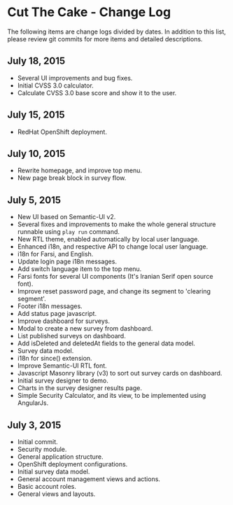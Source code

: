 # Cut The Cake - Change Log

The following items are change logs divided by dates. In addition to this list, please review git commits for more items and detailed descriptions.

## July 18, 2015

- Several UI improvements and bug fixes.
- Initial  CVSS 3.0 calculator.
- Calculate CVSS 3.0 base score and show it to the user.

## July 15, 2015

- RedHat OpenShift deployment.

## July 10, 2015

- Rewrite homepage, and improve top menu.
- New page break block in survey flow.
 

## July 5, 2015

- New UI based on Semantic-UI v2.
- Several fixes and improvements to make the whole general structure runnable using `play run` command.
- New RTL theme, enabled automatically by local user language.
- Enhanced i18n, and respective API to change local user language.
- i18n for Farsi, and English.
- Update login page i18n messages.
- Add switch language item to the top menu.
- Farsi fonts for several UI components (It's Iranian Serif open source font).
- Improve reset password page, and change its segment to 'clearing segment'.
- Footer i18n messages.
- Add status page javascript.
- Improve dashboard for surveys.
- Modal to create a new survey from dashboard.
- List published surveys on dashboard.
- Add isDeleted and deletedAt fields to the general data model.
- Survey data model.
- i18n for since() extension.
- Improve Semantic-UI RTL font.
- Javascript Masonry library (v3) to sort out survey cards on dashboard.
- Initial survey designer to demo.
- Charts in the survey designer results page.
- Simple Security Calculator, and its view, to be implemented using AngularJs.

## July 3, 2015

- Initial commit.
- Security module.
- General application structure.
- OpenShift deployment configurations.
- Initial survey data model.
- General account management views and actions.
- Basic account roles.
- General views and layouts.
